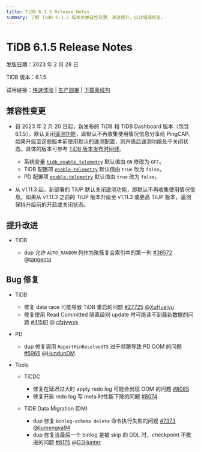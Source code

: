 ```yaml
---
title: TiDB 6.1.5 Release Notes
summary: 了解 TiDB 6.1.5 版本的兼容性变更、改进提升，以及错误修复。
---
```


# TiDB 6.1.5 Release Notes

发版日期：2023 年 2 月 28 日

TiDB 版本：6.1.5

试用链接：[快速体验](https://docs.pingcap.com/zh/tidb/v6.1/quick-start-with-tidb) | [生产部署](https://docs.pingcap.com/zh/tidb/v6.1/production-deployment-using-tiup) | [下载离线包](https://cn.pingcap.com/product-community/?version=v6.1.5#version-list)

## 兼容性变更

- 自 2023 年 2 月 20 日起，新发布的 TiDB 和 TiDB Dashboard 版本（包含 6.1.5），默认关闭[遥测功能](/telemetry.md)，即默认不再收集使用情况信息分享给 PingCAP。如果升级至这些版本前使用默认的遥测配置，则升级后遥测功能处于关闭状态。具体的版本可参考 [TiDB 版本发布时间线](/releases/release-timeline.md)。

    - 系统变量 [`tidb_enable_telemetry`](/system-variables.md#tidb_enable_telemetry-从-v402-版本开始引入) 默认值由 `ON` 修改为 `OFF`。
    - TiDB 配置项 [`enable-telemetry`](/tidb-configuration-file.md#enable-telemetry-从-v402-版本开始引入) 默认值由 `true` 改为 `false`。
    - PD 配置项 [`enable-telemetry`](/pd-configuration-file.md#enable-telemetry) 默认值由 `true` 改为 `false`。

- 从 v1.11.3 起，新部署的 TiUP 默认关闭遥测功能，即默认不再收集使用情况信息。如果从 v1.11.3 之前的 TiUP 版本升级至 v1.11.3 或更高 TiUP 版本，遥测保持升级前的开启或关闭状态。

## 提升改进

- TiDB

    - dup 允许 `AUTO_RANDOM` 列作为聚簇复合索引中的第一列 [#38572](https://github.com/pingcap/tidb/issues/38572) @[tangenta](https://github.com/tangenta)

## Bug 修复

+ TiDB

    - 修复 data race 可能导致 TiDB 重启的问题 [#27725](https://github.com/pingcap/tidb/issues/27725) @[XuHuaiyu](https://github.com/XuHuaiyu)
    - 修复使用 Read Committed 隔离级别 update 时可能读不到最新数据的问题 [#41581](https://github.com/pingcap/tidb/issues/41581) @ [cfzjywxk](https://github.com/cfzjywxk)

- PD

    - dup 修复调用 `ReportMinResolvedTS` 过于频繁导致 PD OOM 的问题 [#5965](https://github.com/tikv/pd/issues/5965) @[HundunDM](https://github.com/HunDunDM)

+ Tools

    + TiCDC

        - 修复在延迟过大时 apply redo log 可能会出现 OOM 的问题 [#8085](https://github.com/pingcap/tiflow/issues/8085)
        - 修复开启 redo log 写 meta 时性能下降的问题 [#8074](https://github.com/pingcap/tiflow/issues/8074)

    + TiDB Data Migration (DM)

        - dup 修复 `binlog-schema delete` 命令执行失败的问题 [#7373](https://github.com/pingcap/tiflow/issues/7373) @[liumengya94](https://github.com/liumengya94)
        - dup 修复当最后一个 binlog 是被 skip 的 DDL 时，checkpoint 不推进的问题 [#8175](https://github.com/pingcap/tiflow/issues/8175) @[D3Hunter](https://github.com/D3Hunter)